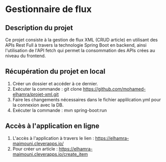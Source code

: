 # Gestionnaire de flux 

## Description du projet

Ce projet consiste à la gestion de flux XML (CRUD article) en utilisant des APIs Rest Full à travers la technologie Spring Boot en backend, ainsi l'utilisation de l'API fetch qui permet 
la consommation des APIs crées au niveau du frontend.

## Récupération du projet en local

1.	Créer un dossier et accéder à ce dernier.
2.	Exécuter la commande : git clone https://github.com/mohamed-elhamra/projet-xml.git
3.	Faire les changements nécessaires dans le fichier applilcation.yml pour la connexion avec la DB.
4.  Exécuter la commande : mvn spring-boot:run

## Accès à l'application en ligne

1. L'accès à l'application à travers le lien : https://elhamra-maimouni.cleverapps.io/
2. Pour créer un article : https://elhamra-maimouni.cleverapps.io/create_item
